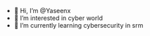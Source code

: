 - 👋 Hi, I’m @Yaseenx
- 👀 I’m interested in cyber world
- 🌱 I’m currently learning cybersecurity in srm

<!---
Yaseenx/Yaseenx is a ✨ special ✨ repository because its `README.md` (this file) appears on your GitHub profile.
You can click the Preview link to take a look at your changes.
--->
